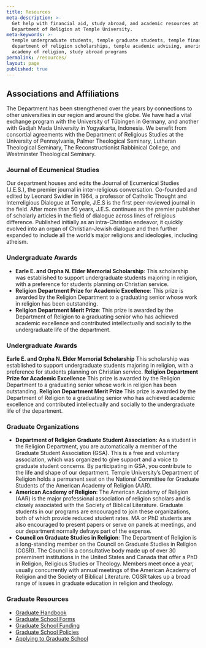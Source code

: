 ```yaml
---
title: Resources
meta-description: >-
  Get help with financial aid, study abroad, and academic resources at the
  Department of Religion at Temple University.
meta-keywords: >-
  temple undergraduate students, temple graduate students, temple financial aid,
  department of religion scholarships, temple academic advising, american
  academy of religion, study abroad programs
permalink: /resources/
layout: page
published: true
---
```

## Associations and Affiliations
The Department has been strengthened over the years by connections to other universities in our region and around the globe. We have had a vital exchange program with the University of Tübingen in Germany, and another with Gadjah Mada University in Yogyakarta, Indonesia. We benefit from consortial agreements with the Department of Religious Studies at the University of Pennsylvania, Palmer Theological Seminary, Lutheran Theological Seminary, The Reconstructionist Rabbinical College, and Westminster Theological Seminary. 

### Journal of Ecumenical Studies
Our department houses and edits the Journal of Ecumenical Studies (J.E.S.), the premier journal in inter-religious conversation. Co-founded and edited by Leonard Swidler in 1964, a professor of Catholic Thought and Interreligious Dialogue at Temple, J.E.S is the first peer-reviewed journal in the field. After more than 50 years, J.E.S. continues as the premier publisher of scholarly articles in the field of dialogue across lines of religious difference. Published initially as an intra-Christian endeavor, it quickly evolved into an organ of Christian-Jewish dialogue and then further expanded to include all the world’s major religions and ideologies, including atheism.  

### Undergraduate Awards
- **Earle E. and Orpha N. Elder Memorial Scholarship**: This scholarship was established to support undergraduate students majoring in religion, with a preference for students planning on Christian service.
- **Religion Department Prize for Academic Excellence**: This prize is awarded by the Religion Department to a graduating senior whose work in religion has been outstanding.
- **Religion Department Merit Prize**: This prize is awarded by the Department of Religion to a graduating senior who has achieved academic excellence and contributed intellectually and socially to the undergraduate life of the department. 

### Undergraduate Awards
**Earle E. and Orpha N. Elder Memorial Scholarship**
This scholarship was established to support undergraduate students majoring in religion, with a preference for students planning on Christian service.
**Religion Department Prize for Academic Excellence**
This prize is awarded by the Religion Department to a graduating senior whose work in religion has been outstanding.
**Religion Department Merit Prize**
This prize is awarded by the Department of Religion to a graduating senior who has achieved academic excellence and contributed intellectually and socially to the undergraduate life of the department.

### Graduate Organizations
- **Department of Religion Graduate Student Association:** As a student in the Religion Department, you are automatically a member of the Graduate Student Association (GSA). This is a free and voluntary association, which was organized to give support and a voice to graduate student concerns. By participating in GSA, you contribute to the life and shape of our department. Temple University’s Department of Religion holds a permanent seat on the National Committee for Graduate Students of the American Academy of Religion (AAR).
- **American Academy of Religion**: The American Academy of Religion (AAR) is the major professional association of religion scholars and is closely associated with the Society of Biblical Literature. Graduate students in our programs are encouraged to join these organizations, both of which provide reduced student rates. MA or PhD students are also encouraged to present papers or serve on panels at meetings, and our department normally defrays part of the expense. 
- **Council on Graduate Studies in Religion**: The Department of Religion is a long-standing member on the Council on Graduate Studies in Religion (CGSR). The Council is a consultative body made up of over 30 preeminent institutions in the United States and Canada that offer a PhD in Religion, Religious Studies or Theology. Members meet once a year, usually concurrently with annual meetings of the American Academy of Religion and the Society of Biblical Literature. CGSR takes up a broad range of issues in graduate education in religion and theology. 

### Graduate Resources
- [Graduate Handbook](http://www.cla.temple.edu/africanamericanstudies/files/2017/04/AAAS-Grad-Handbook-Revised-2017-18-Final.pdf)
- [Graduate School Forms](http://www.temple.edu/grad/forms/index.htm)
- [Graduate School Funding](http://www.temple.edu/grad/finances/index.htm)
- [Graduate School Policies](http://www.temple.edu/grad/policies/index.htm)
- [Applying to Graduate School](http://www.temple.edu/grad/admissions/howtoapply.htm)

